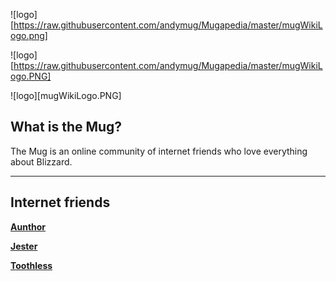 ![logo][https://raw.githubusercontent.com/andymug/Mugapedia/master/mugWikiLogo.png]

![logo][https://raw.githubusercontent.com/andymug/Mugapedia/master/mugWikiLogo.PNG]

![logo][mugWikiLogo.PNG]

## What is the Mug?

The Mug is an online community of internet friends who love everything about Blizzard.

***

## Internet friends


**[Aunthor](aunthor.md)**

**[Jester](jester.md)**

**[Toothless](toothless.md)**

